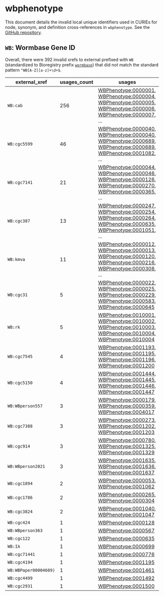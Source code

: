 # wbphenotype

This document details the invalid local unique identifiers used in CURIEs
for node, synonym, and definition cross-references in `wbphenotype`. See the [GitHub repository](https://github.com/obophenotype/c-elegans-phenotype-ontology).


## `WB`: Wormbase Gene ID

Overall, there were 392 invalid
xrefs to external prefixed with `WB` (standardized to Bioregistry
prefix [`wormbase`](https://bioregistry.io/wormbase)) that
did not match the standard pattern `^WB[A-Z][a-z]+\d+$`.

| external_xref         |   usages_count | usages                                                                                                                                                                                                                                                                                                                                                                                     |
|-----------------------|----------------|--------------------------------------------------------------------------------------------------------------------------------------------------------------------------------------------------------------------------------------------------------------------------------------------------------------------------------------------------------------------------------------------|
| `WB:cab`              |            256 | [WBPhenotype:0000001](http://purl.obolibrary.org/obo/WBPhenotype_0000001), [WBPhenotype:0000004](http://purl.obolibrary.org/obo/WBPhenotype_0000004), [WBPhenotype:0000005](http://purl.obolibrary.org/obo/WBPhenotype_0000005), [WBPhenotype:0000006](http://purl.obolibrary.org/obo/WBPhenotype_0000006), [WBPhenotype:0000007](http://purl.obolibrary.org/obo/WBPhenotype_0000007), ... |
| `WB:cgc5599`          |             46 | [WBPhenotype:0000040](http://purl.obolibrary.org/obo/WBPhenotype_0000040), [WBPhenotype:0000040](http://purl.obolibrary.org/obo/WBPhenotype_0000040), [WBPhenotype:0000689](http://purl.obolibrary.org/obo/WBPhenotype_0000689), [WBPhenotype:0000689](http://purl.obolibrary.org/obo/WBPhenotype_0000689), [WBPhenotype:0001082](http://purl.obolibrary.org/obo/WBPhenotype_0001082), ... |
| `WB:cgc7141`          |             21 | [WBPhenotype:0000044](http://purl.obolibrary.org/obo/WBPhenotype_0000044), [WBPhenotype:0000046](http://purl.obolibrary.org/obo/WBPhenotype_0000046), [WBPhenotype:0000126](http://purl.obolibrary.org/obo/WBPhenotype_0000126), [WBPhenotype:0000270](http://purl.obolibrary.org/obo/WBPhenotype_0000270), [WBPhenotype:0000365](http://purl.obolibrary.org/obo/WBPhenotype_0000365), ... |
| `WB:cgc387`           |             13 | [WBPhenotype:0000247](http://purl.obolibrary.org/obo/WBPhenotype_0000247), [WBPhenotype:0000254](http://purl.obolibrary.org/obo/WBPhenotype_0000254), [WBPhenotype:0000264](http://purl.obolibrary.org/obo/WBPhenotype_0000264), [WBPhenotype:0000635](http://purl.obolibrary.org/obo/WBPhenotype_0000635), [WBPhenotype:0001051](http://purl.obolibrary.org/obo/WBPhenotype_0001051), ... |
| `WB:kmva`             |             11 | [WBPhenotype:0000012](http://purl.obolibrary.org/obo/WBPhenotype_0000012), [WBPhenotype:0000013](http://purl.obolibrary.org/obo/WBPhenotype_0000013), [WBPhenotype:0000120](http://purl.obolibrary.org/obo/WBPhenotype_0000120), [WBPhenotype:0000216](http://purl.obolibrary.org/obo/WBPhenotype_0000216), [WBPhenotype:0000308](http://purl.obolibrary.org/obo/WBPhenotype_0000308), ... |
| `WB:cgc31`            |              5 | [WBPhenotype:0000022](http://purl.obolibrary.org/obo/WBPhenotype_0000022), [WBPhenotype:0000025](http://purl.obolibrary.org/obo/WBPhenotype_0000025), [WBPhenotype:0000229](http://purl.obolibrary.org/obo/WBPhenotype_0000229), [WBPhenotype:0000583](http://purl.obolibrary.org/obo/WBPhenotype_0000583), [WBPhenotype:0000645](http://purl.obolibrary.org/obo/WBPhenotype_0000645)      |
| `WB:rk`               |              5 | [WBPhenotype:0010001](http://purl.obolibrary.org/obo/WBPhenotype_0010001), [WBPhenotype:0010002](http://purl.obolibrary.org/obo/WBPhenotype_0010002), [WBPhenotype:0010003](http://purl.obolibrary.org/obo/WBPhenotype_0010003), [WBPhenotype:0010004](http://purl.obolibrary.org/obo/WBPhenotype_0010004), [WBPhenotype:0010004](http://purl.obolibrary.org/obo/WBPhenotype_0010004)      |
| `WB:cgc7545`          |              4 | [WBPhenotype:0001193](http://purl.obolibrary.org/obo/WBPhenotype_0001193), [WBPhenotype:0001195](http://purl.obolibrary.org/obo/WBPhenotype_0001195), [WBPhenotype:0001196](http://purl.obolibrary.org/obo/WBPhenotype_0001196), [WBPhenotype:0001200](http://purl.obolibrary.org/obo/WBPhenotype_0001200)                                                                                 |
| `WB:cgc5150`          |              4 | [WBPhenotype:0001444](http://purl.obolibrary.org/obo/WBPhenotype_0001444), [WBPhenotype:0001445](http://purl.obolibrary.org/obo/WBPhenotype_0001445), [WBPhenotype:0001446](http://purl.obolibrary.org/obo/WBPhenotype_0001446), [WBPhenotype:0001447](http://purl.obolibrary.org/obo/WBPhenotype_0001447)                                                                                 |
| `WB:WBperson557`      |              3 | [WBPhenotype:0000179](http://purl.obolibrary.org/obo/WBPhenotype_0000179), [WBPhenotype:0000359](http://purl.obolibrary.org/obo/WBPhenotype_0000359), [WBPhenotype:0004017](http://purl.obolibrary.org/obo/WBPhenotype_0004017)                                                                                                                                                            |
| `WB:cgc7388`          |              3 | [WBPhenotype:0000273](http://purl.obolibrary.org/obo/WBPhenotype_0000273), [WBPhenotype:0001202](http://purl.obolibrary.org/obo/WBPhenotype_0001202), [WBPhenotype:0001203](http://purl.obolibrary.org/obo/WBPhenotype_0001203)                                                                                                                                                            |
| `WB:cgc914`           |              3 | [WBPhenotype:0000780](http://purl.obolibrary.org/obo/WBPhenotype_0000780), [WBPhenotype:0001325](http://purl.obolibrary.org/obo/WBPhenotype_0001325), [WBPhenotype:0001329](http://purl.obolibrary.org/obo/WBPhenotype_0001329)                                                                                                                                                            |
| `WB:WBperson2021`     |              3 | [WBPhenotype:0001635](http://purl.obolibrary.org/obo/WBPhenotype_0001635), [WBPhenotype:0001636](http://purl.obolibrary.org/obo/WBPhenotype_0001636), [WBPhenotype:0001637](http://purl.obolibrary.org/obo/WBPhenotype_0001637)                                                                                                                                                            |
| `WB:cgc1894`          |              2 | [WBPhenotype:0000053](http://purl.obolibrary.org/obo/WBPhenotype_0000053), [WBPhenotype:0001062](http://purl.obolibrary.org/obo/WBPhenotype_0001062)                                                                                                                                                                                                                                       |
| `WB:cgc1786`          |              2 | [WBPhenotype:0000265](http://purl.obolibrary.org/obo/WBPhenotype_0000265), [WBPhenotype:0000304](http://purl.obolibrary.org/obo/WBPhenotype_0000304)                                                                                                                                                                                                                                       |
| `WB:cgc3824`          |              2 | [WBPhenotype:0001040](http://purl.obolibrary.org/obo/WBPhenotype_0001040), [WBPhenotype:0001047](http://purl.obolibrary.org/obo/WBPhenotype_0001047)                                                                                                                                                                                                                                       |
| `WB:cgc424`           |              1 | [WBPhenotype:0000128](http://purl.obolibrary.org/obo/WBPhenotype_0000128)                                                                                                                                                                                                                                                                                                                  |
| `WB:WBperson363`      |              1 | [WBPhenotype:0000567](http://purl.obolibrary.org/obo/WBPhenotype_0000567)                                                                                                                                                                                                                                                                                                                  |
| `WB:cgc122`           |              1 | [WBPhenotype:0000635](http://purl.obolibrary.org/obo/WBPhenotype_0000635)                                                                                                                                                                                                                                                                                                                  |
| `WB:IA`               |              1 | [WBPhenotype:0000699](http://purl.obolibrary.org/obo/WBPhenotype_0000699)                                                                                                                                                                                                                                                                                                                  |
| `WB:cgc71441`         |              1 | [WBPhenotype:0000776](http://purl.obolibrary.org/obo/WBPhenotype_0000776)                                                                                                                                                                                                                                                                                                                  |
| `WB:cgc4194`          |              1 | [WBPhenotype:0001195](http://purl.obolibrary.org/obo/WBPhenotype_0001195)                                                                                                                                                                                                                                                                                                                  |
| `WB:WBPaper00004609)` |              1 | [WBPhenotype:0001461](http://purl.obolibrary.org/obo/WBPhenotype_0001461)                                                                                                                                                                                                                                                                                                                  |
| `WB:cgc4499`          |              1 | [WBPhenotype:0001492](http://purl.obolibrary.org/obo/WBPhenotype_0001492)                                                                                                                                                                                                                                                                                                                  |
| `WB:cgc2931`          |              1 | [WBPhenotype:0001500](http://purl.obolibrary.org/obo/WBPhenotype_0001500)                                                                                                                                                                                                                                                                                                                  |

